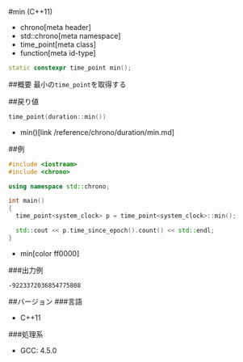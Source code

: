#min (C++11)
* chrono[meta header]
* std::chrono[meta namespace]
* time_point[meta class]
* function[meta id-type]

```cpp
static constexpr time_point min();
```

##概要
最小の`time_point`を取得する


##戻り値
```cpp
time_point(duration::min())
```
* min()[link /reference/chrono/duration/min.md]


##例
```cpp
#include <iostream>
#include <chrono>

using namespace std::chrono;

int main()
{
  time_point<system_clock> p = time_point<system_clock>::min();

  std::cout << p.time_since_epoch().count() << std::endl;
}
```
* min[color ff0000]

###出力例
```
-9223372036854775808
```

##バージョン
###言語
- C++11

###処理系
- GCC: 4.5.0

